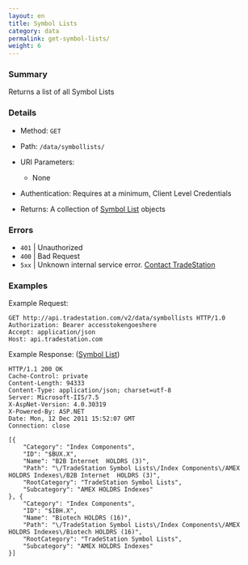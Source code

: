 ```yaml
---
layout: en
title: Symbol Lists
category: data
permalink: get-symbol-lists/
weight: 6
---
```


### Summary

Returns a list of all Symbol Lists

### Details

* Method: `GET`
* Path: `/data/symbollists/`
* URI Parameters: 

  * None
* Authentication: Requires at a minimum, Client Level Credentials
* Returns: A collection of [Symbol List](../../objects/symbol-list) objects

### Errors

* `401` | Unauthorized
* `400` | Bad Request
* `5xx` | Unknown internal service error. [Contact TradeStation](mailto:webapi@tradestation.com)


### Examples

Example Request:

    GET http://api.tradestation.com/v2/data/symbollists HTTP/1.0
    Authorization: Bearer accesstokengoeshere
    Accept: application/json
    Host: api.tradestation.com

Example Response: ([Symbol List](../../objects/symbol-list))

    HTTP/1.1 200 OK
    Cache-Control: private
    Content-Length: 94333
    Content-Type: application/json; charset=utf-8
    Server: Microsoft-IIS/7.5
    X-AspNet-Version: 4.0.30319
    X-Powered-By: ASP.NET
    Date: Mon, 12 Dec 2011 15:52:07 GMT
    Connection: close

    [{
        "Category": "Index Components",
        "ID": "$BUX.X",
        "Name": "B2B Internet  HOLDRS (3)",
        "Path": "\/TradeStation Symbol Lists\/Index Components\/AMEX HOLDRS Indexes\/B2B Internet  HOLDRS (3)",
        "RootCategory": "TradeStation Symbol Lists",
        "Subcategory": "AMEX HOLDRS Indexes"
    }, {
        "Category": "Index Components",
        "ID": "$IBH.X",
        "Name": "Biotech HOLDRS (16)",
        "Path": "\/TradeStation Symbol Lists\/Index Components\/AMEX HOLDRS Indexes\/Biotech HOLDRS (16)",
        "RootCategory": "TradeStation Symbol Lists",
        "Subcategory": "AMEX HOLDRS Indexes"
    }]
